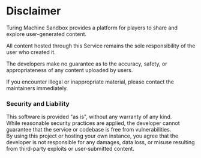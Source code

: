 # Disclaimer

Turing Machine Sandbox provides a platform for players to share and explore user-generated content.

All content hosted through this Service remains the sole responsibility of the user who created it.

The developers make no guarantee as to the accuracy, safety, or appropriateness of any content uploaded by users.

If you encounter illegal or inappropriate material, please contact the maintainers immediately.

### Security and Liability
This software is provided "as is", without any warranty of any kind.  
While reasonable security practices are applied, the developer cannot guarantee that the service or codebase is free from vulnerabilities.  
By using this project or hosting your own instance, you agree that the developer is not responsible for any damages, data loss, or misuse resulting from third-party exploits or user-submitted content.